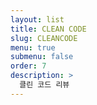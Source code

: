 ```yaml
---
layout: list
title: CLEAN CODE
slug: CLEANCODE
menu: true
submenu: false
order: 7
description: >
  클린 코드 리뷰
---
```

